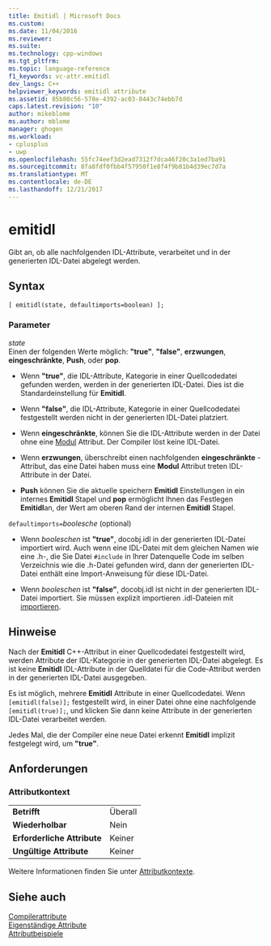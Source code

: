 ```yaml
---
title: Emitidl | Microsoft Docs
ms.custom: 
ms.date: 11/04/2016
ms.reviewer: 
ms.suite: 
ms.technology: cpp-windows
ms.tgt_pltfrm: 
ms.topic: language-reference
f1_keywords: vc-attr.emitidl
dev_langs: C++
helpviewer_keywords: emitidl attribute
ms.assetid: 85b80c56-578e-4392-ac03-8443c74ebb7d
caps.latest.revision: "10"
author: mikeblome
ms.author: mblome
manager: ghogen
ms.workload:
- cplusplus
- uwp
ms.openlocfilehash: 55fc74eef3d2ead7312f7dca46f20c3a1ed7ba91
ms.sourcegitcommit: 8fa8fdf0fbb4f57950f1e8f4f9b81b4d39ec7d7a
ms.translationtype: MT
ms.contentlocale: de-DE
ms.lasthandoff: 12/21/2017
---
```

# <a name="emitidl"></a>emitidl
Gibt an, ob alle nachfolgenden IDL-Attribute, verarbeitet und in der generierten IDL-Datei abgelegt werden.  
  
## <a name="syntax"></a>Syntax  
  
```
[ emitidl(state, defaultimports=boolean) ];
```  
  
### <a name="parameters"></a>Parameter  
*state*  
Einen der folgenden Werte möglich: **"true"**, **"false"**, **erzwungen**, **eingeschränkte**, **Push**, oder **pop**.  
  
-   Wenn **"true"**, die IDL-Attribute, Kategorie in einer Quellcodedatei gefunden werden, werden in der generierten IDL-Datei. Dies ist die Standardeinstellung für **Emitidl**.  
  
-   Wenn **"false"**, die IDL-Attribute, Kategorie in einer Quellcodedatei festgestellt werden nicht in der generierten IDL-Datei platziert.  
  
-   Wenn **eingeschränkte**, können Sie die IDL-Attribute werden in der Datei ohne eine [Modul](../windows/module-cpp.md) Attribut. Der Compiler löst keine IDL-Datei.  
  
-   Wenn **erzwungen**, überschreibt einen nachfolgenden **eingeschränkte** -Attribut, das eine Datei haben muss eine **Modul** Attribut treten IDL-Attribute in der Datei.  
  
-   **Push** können Sie die aktuelle speichern **Emitidl** Einstellungen in ein internes **Emitidl** Stapel und **pop** ermöglicht Ihnen das Festlegen **Emitidl**an, der Wert am oberen Rand der internen **Emitidl** Stapel.  
  
`defaultimports=`*boolesche* \(optional)  
-   Wenn *booleschen* ist **"true"**, docobj.idl in der generierten IDL-Datei importiert wird. Auch wenn eine IDL-Datei mit dem gleichen Namen wie eine .h-, die Sie Datei `#include` in Ihrer Datenquelle Code im selben Verzeichnis wie die .h-Datei gefunden wird, dann der generierten IDL-Datei enthält eine Import-Anweisung für diese IDL-Datei.  
  
-   Wenn *booleschen* ist **"false"**, docobj.idl ist nicht in der generierten IDL-Datei importiert. Sie müssen explizit importieren .idl-Dateien mit [importieren](../windows/import.md).  
  
## <a name="remarks"></a>Hinweise  
Nach der **Emitidl** C++-Attribut in einer Quellcodedatei festgestellt wird, werden Attribute der IDL-Kategorie in der generierten IDL-Datei abgelegt. Es ist keine **Emitidl** IDL-Attribute in der Quelldatei für die Code-Attribut werden in der generierten IDL-Datei ausgegeben.  
  
Es ist möglich, mehrere **Emitidl** Attribute in einer Quellcodedatei. Wenn `[emitidl(false)];` festgestellt wird, in einer Datei ohne eine nachfolgende `[emitidl(true)];`, und klicken Sie dann keine Attribute in der generierten IDL-Datei verarbeitet werden.  
  
Jedes Mal, die der Compiler eine neue Datei erkennt **Emitidl** implizit festgelegt wird, um **"true"**.  
  
## <a name="requirements"></a>Anforderungen  
  
### <a name="attribute-context"></a>Attributkontext  
  
|||  
|-|-|  
|**Betrifft**|Überall|  
|**Wiederholbar**|Nein|  
|**Erforderliche Attribute**|Keiner|  
|**Ungültige Attribute**|Keiner|  
  
Weitere Informationen finden Sie unter [Attributkontexte](../windows/attribute-contexts.md).  
  
## <a name="see-also"></a>Siehe auch  
[Compilerattribute](../windows/compiler-attributes.md)   
[Eigenständige Attribute](../windows/stand-alone-attributes.md)   
[Attributbeispiele](http://msdn.microsoft.com/en-us/558ebdb2-082f-44dc-b442-d8d33bf7bdb8)